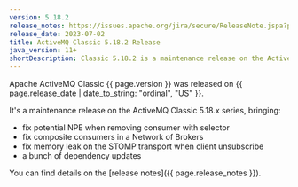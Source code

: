 ```yaml
---
version: 5.18.2
release_notes: https://issues.apache.org/jira/secure/ReleaseNote.jspa?projectId=12311210&version=12353099
release_date: 2023-07-02
title: ActiveMQ Classic 5.18.2 Release
java_version: 11+
shortDescription: Classic 5.18.2 is a maintenance release on the ActiveMQ Classic 5.18.x series. It fixes an issue on the activemq-client-jakarta artifact.
---
```

Apache ActiveMQ Classic {{ page.version }} was released on {{ page.release_date | date_to_string: "ordinal", "US" }}. 

It's a maintenance release on the ActiveMQ Classic 5.18.x series, bringing:
- fix potential NPE when removing consumer with selector
- fix composite consumers in a Network of Brokers
- fix memory leak on the STOMP transport when client unsubscribe
- a bunch of dependency updates

You can find details on the [release notes]({{ page.release_notes }}).

